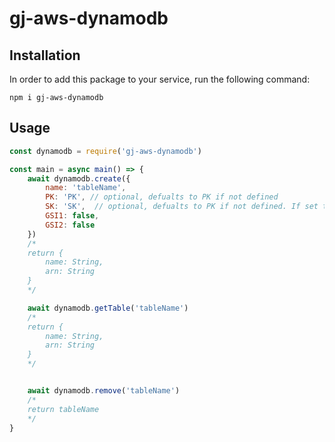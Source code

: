 # gj-aws-dynamodb

## Installation
In order to add this package to your service, run the following command:
```
npm i gj-aws-dynamodb
```

## Usage

```js
const dynamodb = require('gj-aws-dynamodb')

const main = async main() => {
    await dynamodb.create({
        name: 'tableName', 
        PK: 'PK', // optional, defualts to PK if not defined
        SK: 'SK',  // optional, defualts to PK if not defined. If set to false, only a hash key with PK will be made, range key will be omitted
        GSI1: false,
        GSI2: false
    })
    /*
    return {
        name: String,
        arn: String
    }
    */

    await dynamodb.getTable('tableName')
    /*
    return {
        name: String,
        arn: String
    }
    */


    await dynamodb.remove('tableName') 
    /*
    return tableName
    */
}